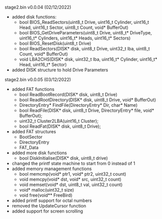 stage2.bin v0.0.04 (02/12/2022)
- added disk functions:
    - bool BIOS_ReadSectors(uint8_t Drive, uint16_t Cylinder, uint16_t Head, uint16_t Sector, uint8_t Count, void* BufferOut)
    - bool BIOS_GetDriveParameters(uint8_t Drive, uint8_t* DriveType, uint16_t* Cylinders, uint16_t* Heads, uint16_t* Sectors)
    - bool BIOS_ResetDisk(uint8_t Drive)
    - bool ReadSectors(DISK* disk, uint8_t Drive, uint32_t lba, uint8_t Count, void* BufferOut)
    - void LBA2CHS(DISK* disk, uint32_t lba, uint16_t* Cylinder, uint16_t* Head, uint16_t* Sector)
- added DISK structure to hold Drive Parameters

stage2.bin v0.0.05 (03/12/2022)
- added FAT functions
    - bool ReadBootRecord(DISK* disk, uint8_t Drive)
    - bool ReadRootDirectory(DISK* disk, uint8_t Drive, void* BufferOut)
    - DirectoryEntry* FindFile(DirectoryEntry* Dir, char* Name)
    - bool ReadFile(DISK* disk, uint8_t Drive, DirectoryEntry* file, void* BufferOut);
    - uint32_t Cluster2LBA(uint16_t Cluster);
    - bool ReadFat(DISK* disk, uint8_t Drive);
- added FAT structures
    - BootSector
    - DirectoryEntry
    - FAT_Data
- added more disk functions
    - bool DiskInitialise(DISK* disk, uint8_t drive)
- changed the printf state machine to start from 0 instead of 1
- added memory management functions
    - bool memcmp(void* ptr1, void* ptr2, uint32_t count)
    - void memcpy(void* dst, void* src, uint32_t count)
    - void memset(void* dst, uint8_t val, uint32_t count)
    - void* malloc(uint32_t size)
    - void free(void** FreeBird)
- added printf support for octal numbers
- removed the UpdateCursor function
- added support for screen scrolling
